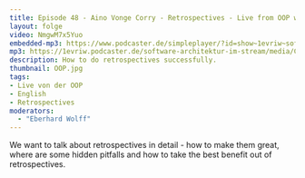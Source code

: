 ```yaml
---
title: Episode 48 - Aino Vonge Corry - Retrospectives - Live from OOP with Lisa Schäfer
layout: folge
video: NmgwM7x5Yuo
embedded-mp3: https://www.podcaster.de/simpleplayer/?id=show~1evriw~software-architektur-im-stream~pod-603288b601a8e849389077&v=1614151242
mp3: https://1evriw.podcaster.de/software-architektur-im-stream/media/Corry.mp3
description: How to do retrospectives successfully.
thumbnail: OOP.jpg
tags:
- Live von der OOP
- English
- Retrospectives
moderators:
  - "Eberhard Wolff"
---
```


We want to talk about retrospectives in detail - how to make them
great, where are some hidden pitfalls and how to take the best benefit
out of retrospectives.

